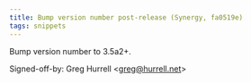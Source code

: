 ```yaml
---
title: Bump version number post-release (Synergy, fa0519e)
tags: snippets
---
```


Bump version number to 3.5a2+.

Signed-off-by: Greg Hurrell &lt;greg@hurrell.net&gt;
